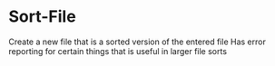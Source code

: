 # Sort-File
Create a new file that is a sorted version of the entered file
Has error reporting for certain things that is useful in larger file sorts
